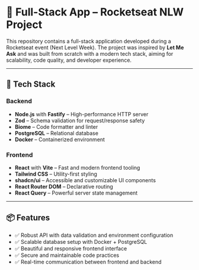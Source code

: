 # 🚀 Full-Stack App – Rocketseat NLW Project

This repository contains a full-stack application developed during a Rocketseat event (Next Level Week). The project was inspired by **Let Me Ask** and was built from scratch with a modern tech stack, aiming for scalability, code quality, and developer experience.

---

## 🧱 Tech Stack

### Backend
- **Node.js** with **Fastify** – High-performance HTTP server
- **Zod** – Schema validation for request/response safety
- **Biome** – Code formatter and linter
- **PostgreSQL** – Relational database
- **Docker** – Containerized environment

### Frontend
- **React** with **Vite** – Fast and modern frontend tooling
- **Tailwind CSS** – Utility-first styling
- **shadcn/ui** – Accessible and customizable UI components
- **React Router DOM** – Declarative routing
- **React Query** – Powerful server state management

---

## 📦 Features

- ✅ Robust API with data validation and environment configuration
- ✅ Scalable database setup with Docker + PostgreSQL
- ✅ Beautiful and responsive frontend interface
- ✅ Secure and maintainable code practices
- ✅ Real-time communication between frontend and backend
